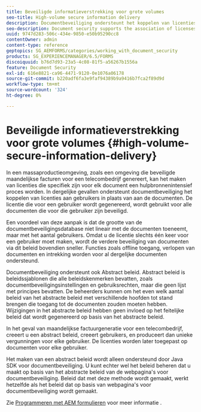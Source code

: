 ```yaml
---
title: Beveiligde informatieverstrekking voor grote volumes
seo-title: High-volume secure information delivery
description: Documentbeveiliging ondersteunt het koppelen van licenties aan gebruikers, in plaats van aan documenten in omgevingen waar veel materiaal wordt geproduceerd.
seo-description: Document security supports the association of licenses to users, rather than to the documents in mass production environments.
uuid: 9747d283-506c-434e-9850-e50b95290cc8
contentOwner: admin
content-type: reference
geptopics: SG_AEMFORMS/categories/working_with_document_security
products: SG_EXPERIENCEMANAGER/6.5/FORMS
discoiquuid: b76d7d93-23a5-4c08-81f5-a56267b1556a
feature: Document Security
exl-id: 616e8821-ca96-4471-9120-0e1076a06178
source-git-commit: b220adf6fa3e9faf94389b9a9416b7fca2f89d9d
workflow-type: tm+mt
source-wordcount: '324'
ht-degree: 0%

---
```


# Beveiligde informatieverstrekking voor grote volumes {#high-volume-secure-information-delivery}

In een massaproductieomgeving, zoals een omgeving die beveiligde maandelijkse facturen voor een telecombedrijf genereert, kan het maken van licenties die specifiek zijn voor elk document een hulpbronnenintensief proces worden. In dergelijke gevallen ondersteunt documentbeveiliging het koppelen van licenties aan gebruikers in plaats van aan de documenten. De licentie die voor een gebruiker wordt gegenereerd, wordt gebruikt voor alle documenten die voor die gebruiker zijn beveiligd.

Een voordeel van deze aanpak is dat de grootte van de documentbeveiligingsdatabase niet lineair met de documenten toeneemt, maar met het aantal gebruikers. Omdat u de licentie slechts één keer voor een gebruiker moet maken, wordt de verdere beveiliging van documenten via dit beleid bovendien sneller. Functies zoals offline toegang, verlopen van documenten en intrekking worden voor al dergelijke documenten ondersteund.

Documentbeveiliging ondersteunt ook Abstract beleid. Abstract beleid is beleidssjablonen die alle beleidskenmerken bevatten, zoals documentbeveiligingsinstellingen en gebruiksrechten, maar die geen lijst met principes bevatten. De beheerders kunnen om het even welk aantal beleid van het abstracte beleid met verschillende hoofden tot stand brengen die toegang tot de documenten zouden moeten hebben. Wijzigingen in het abstracte beleid hebben geen invloed op het feitelijke beleid dat wordt gegenereerd op basis van het abstracte beleid.

In het geval van maandelijkse factuurgeneratie voor een telecombedrijf, creeert u een abstract beleid, creeert gebruikers, en produceert dan unieke vergunningen voor elke gebruiker. De licenties worden later toegepast op documenten voor elke gebruiker.

Het maken van een abstract beleid wordt alleen ondersteund door Java SDK voor documentbeveiliging. U kunt echter wel het beleid beheren dat u maakt op basis van het abstracte beleid van de webpagina&#39;s voor documentbeveiliging. Beleid dat met deze methode wordt gemaakt, werkt hetzelfde als het beleid dat op basis van webpagina&#39;s voor documentbeveiliging wordt gemaakt.

Zie [Programmeren met AEM formulieren](https://www.adobe.com/go/learn_aemforms_programming_63) voor meer informatie .
